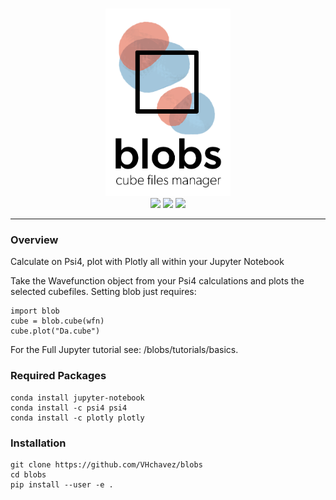 
<p align="center">
<br>
<img src="docs/media/logo_sub.png" alt="Blobs" height=300> <br>
<a href="https://travis-ci.org/VHChavez/blobs"><img src="https://travis-ci.org/VHChavez/blobs.svg?branch=master"></a>
<a href="https://ci.appveyor.com/project/REPLACE_WITH_OWNER_ACCOUNT/blobs/branch/master"><img src="https://ci.appveyor.com/api/projects/status/REPLACE_WITH_APPVEYOR_LINK/branch/master?svg=true"></a>
<a href="https://opensource.org/licenses/BSD-3-Clause"><img src="https://img.shields.io/badge/License-BSD%203--Clause-blue.svg" /></a>
<br>
</p>

---

### Overview

Calculate on Psi4, plot with Plotly all within your Jupyter Notebook
<br>

Take the Wavefunction object from your Psi4 calculations and plots the selected cubefiles. 
Setting blob just requires:

```
import blob
cube = blob.cube(wfn)
cube.plot("Da.cube")
```

For the Full Jupyter tutorial see:
/blobs/tutorials/basics. 


### Required Packages

```
conda install jupyter-notebook
conda install -c psi4 psi4
conda install -c plotly plotly

```

### Installation
```
git clone https://github.com/VHchavez/blobs
cd blobs
pip install --user -e .
```



